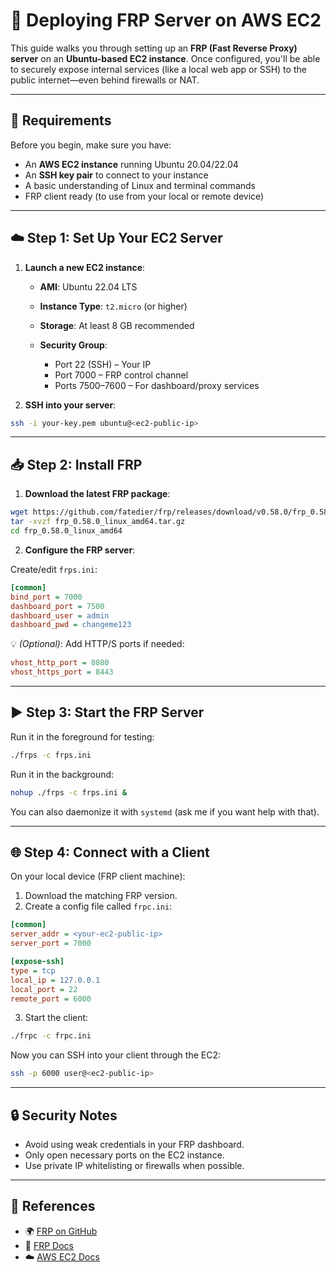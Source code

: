 # 🚀 Deploying FRP Server on AWS EC2

This guide walks you through setting up an **FRP (Fast Reverse Proxy) server** on an **Ubuntu-based EC2 instance**. Once configured, you'll be able to securely expose internal services (like a local web app or SSH) to the public internet—even behind firewalls or NAT.

---

## 🔧 Requirements

Before you begin, make sure you have:

* An **AWS EC2 instance** running Ubuntu 20.04/22.04
* An **SSH key pair** to connect to your instance
* A basic understanding of Linux and terminal commands
* FRP client ready (to use from your local or remote device)

---

## ☁️ Step 1: Set Up Your EC2 Server

1. **Launch a new EC2 instance**:

   * **AMI**: Ubuntu 22.04 LTS
   * **Instance Type**: `t2.micro` (or higher)
   * **Storage**: At least 8 GB recommended
   * **Security Group**:

     * Port 22 (SSH) – Your IP
     * Port 7000 – FRP control channel
     * Ports 7500–7600 – For dashboard/proxy services

2. **SSH into your server**:

```bash
ssh -i your-key.pem ubuntu@<ec2-public-ip>
```

---

## 📥 Step 2: Install FRP

1. **Download the latest FRP package**:

```bash
wget https://github.com/fatedier/frp/releases/download/v0.58.0/frp_0.58.0_linux_amd64.tar.gz
tar -xvzf frp_0.58.0_linux_amd64.tar.gz
cd frp_0.58.0_linux_amd64
```

2. **Configure the FRP server**:

Create/edit `frps.ini`:

```ini
[common]
bind_port = 7000
dashboard_port = 7500
dashboard_user = admin
dashboard_pwd = changeme123
```

💡 *(Optional)*: Add HTTP/S ports if needed:

```ini
vhost_http_port = 8080
vhost_https_port = 8443
```

---

## ▶️ Step 3: Start the FRP Server

Run it in the foreground for testing:

```bash
./frps -c frps.ini
```

Run it in the background:

```bash
nohup ./frps -c frps.ini &
```

You can also daemonize it with `systemd` (ask me if you want help with that).

---

## 🌐 Step 4: Connect with a Client

On your local device (FRP client machine):

1. Download the matching FRP version.
2. Create a config file called `frpc.ini`:

```ini
[common]
server_addr = <your-ec2-public-ip>
server_port = 7000

[expose-ssh]
type = tcp
local_ip = 127.0.0.1
local_port = 22
remote_port = 6000
```

3. Start the client:

```bash
./frpc -c frpc.ini
```

Now you can SSH into your client through the EC2:

```bash
ssh -p 6000 user@<ec2-public-ip>
```

---

## 🔒 Security Notes

* Avoid using weak credentials in your FRP dashboard.
* Only open necessary ports on the EC2 instance.
* Use private IP whitelisting or firewalls when possible.

---

## 📘 References

* 🌍 [FRP on GitHub](https://github.com/fatedier/frp)
* 📖 [FRP Docs](https://github.com/fatedier/frp/blob/dev/README.md)
* ☁️ [AWS EC2 Docs](https://docs.aws.amazon.com/ec2/)


